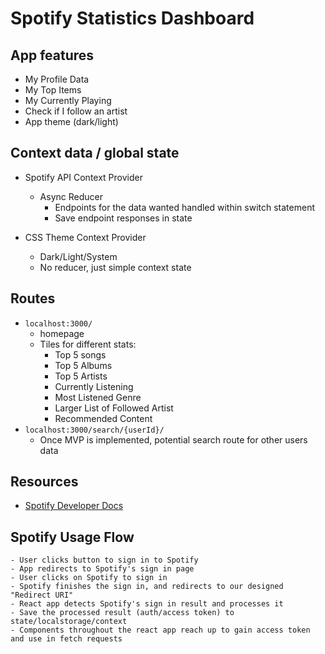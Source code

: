# Spotify Statistics Dashboard

## App features

- My Profile Data
- My Top Items
- My Currently Playing
- Check if I follow an artist
- App theme (dark/light)

## Context data / global state

- Spotify API Context Provider
    - Async Reducer
        - Endpoints for the data wanted handled within switch statement
        - Save endpoint responses in state

- CSS Theme Context Provider
    - Dark/Light/System
    - No reducer, just simple context state

## Routes

-   `localhost:3000/`
    - homepage
    - Tiles for different stats:
        - Top 5 songs
        - Top 5 Albums
        - Top 5 Artists
        - Currently Listening
        - Most Listened Genre
        - Larger List of Followed Artist
        - Recommended Content
-   `localhost:3000/search/{userId}/`
    - Once MVP is implemented, potential search route for other users data

## Resources

- [Spotify Developer Docs](https://developer.spotify.com/documentation/web-api)

## Spotify Usage Flow

    - User clicks button to sign in to Spotify
    - App redirects to Spotify's sign in page
    - User clicks on Spotify to sign in
    - Spotify finishes the sign in, and redirects to our designed "Redirect URI"
    - React app detects Spotify's sign in result and processes it
    - Save the processed result (auth/access token) to state/localstorage/context
    - Components throughout the react app reach up to gain access token and use in fetch requests
